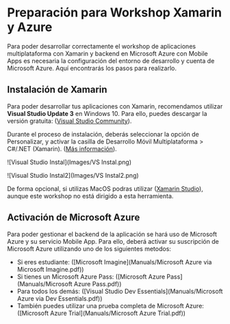 # Preparación para Workshop Xamarin y Azure
Para poder desarrollar correctamente el workshop de aplicaciones multiplataforma con Xamarin y backend en Microsoft Azure con Mobile Apps es necesaria la configuración del entorno de desarrollo y cuenta de Microsoft Azure. Aquí encontrarás los pasos para realizarlo.

## Instalación de Xamarin
Para poder desarrollar tus aplicaciones con Xamarin, recomendamos utilizar **Visual Studio Update 3** en Windows 10. Para ello, puedes descargar la versión gratuita: ([Visual Studio Community](https://www.visualstudio.com/es/vs/community/)).

Durante el proceso de instalación, deberás seleccionar la opción de Personalizar, y activar la casilla de Desarrollo Móvil Multiplataforma > C#/.NET (Xamarin). ([Más información](https://msdn.microsoft.com/es-es/library/mt613162.aspx)).

![Visual Studio Instal](Images/VS Instal.png)

![Visual Studio Instal2](Images/VS Instal2.png)

De forma opcional, si utilizas MacOS podras utilizar ([Xamarin Studio](https://www.xamarin.com/download)), aunque este workshop no está
dirigido a esta herramienta.

## Activación de Microsoft Azure
Para poder gestionar el backend de la aplicación se hará uso de Microsoft Azure y su servicio Mobile App. Para ello, deberá activar su suscripción de Microsoft Azure utilizando uno de los siguientes metodos:

- Si eres estudiante: ([Microsoft Imagine](Manuals/Microsoft Azure via Microsoft Imagine.pdf))
- Si tienes un Microsoft Azure Pass: ([Microsoft Azure Pass](Manuals/Microsoft Azure Pass.pdf))
- Para todos los demás: ([Visual Studio Dev Essentials](Manuals/Microsoft Azure via Dev Essentials.pdf)) 
- También puedes utilizar una prueba completa de Microsoft Azure: ([Microsoft Azure Trial](Manuals/Microsoft Azure Trial.pdf))
